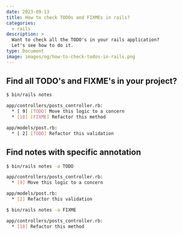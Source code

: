```yaml
---
date: 2023-09-13
title: How to check TODOs and FIXMEs in rails?
categories:
  - rails
description: >
  Want to check all the TODO's in your rails application?
  Let's see how to do it.
type: Document
image: images/og/how-to-check-todos-in-rails.png
---
```


## Find all TODO's and FIXME's in your project?

```bash
$ bin/rails notes

app/controllers/posts_controller.rb:
  * [ 9] [TODO] Move this logic to a concern
  * [18] [FIXME] Refactor this method

app/models/post.rb:
  * [ 2] [TODO] Refactor this validation

```

## Find notes with specific annotation

```bash
$ bin/rails notes -a TODO

app/controllers/posts_controller.rb:
  * [9] Move this logic to a concern

app/models/post.rb:
  * [2] Refactor this validation
```

```bash
$ bin/rails notes -a FIXME

app/controllers/posts_controller.rb:
  * [18] Refactor this method
```
